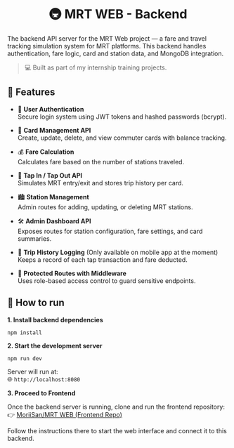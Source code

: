 <h1 align="center"><strong>🚇 MRT WEB - Backend</strong></h1>

The backend API server for the MRT Web project — a fare and travel tracking simulation system for MRT platforms. This backend handles authentication, fare logic, card and station data, and MongoDB integration.
> 💻 Built as part of my internship training projects.

## 🔧 Features

- 🔐 **User Authentication**  
  Secure login system using JWT tokens and hashed passwords (bcrypt).

- 🪪 **Card Management API**  
  Create, update, delete, and view commuter cards with balance tracking.

- 💰 **Fare Calculation**  
  Calculates fare based on the number of stations traveled.

- 🚉 **Tap In / Tap Out API**  
  Simulates MRT entry/exit and stores trip history per card.

- 🏙️ **Station Management**  
  Admin routes for adding, updating, or deleting MRT stations.

- 🛠️ **Admin Dashboard API**  
  Exposes routes for station configuration, fare settings, and card summaries.

- 🧾 **Trip History Logging** (Only available on mobile app at the moment)<br>
  Keeps a record of each tap transaction and fare deducted.

- 🔎 **Protected Routes with Middleware**  
  Uses role-based access control to guard sensitive endpoints.
  

## 🚀 How to run

**1. Install backend dependencies**

    npm install

**2. Start the development server**

    npm run dev

Server will run at:<br>
🌐 `http://localhost:8080`

**3. Proceed to Frontend**<br>

Once the backend server is running, clone and run the frontend repository:<br>
👉 [MoriiSan/MRT WEB (Frontend Repo)](https://github.com/MoriiSan/mrt-web) <br>

Follow the instructions there to start the web interface and connect it to this backend.
